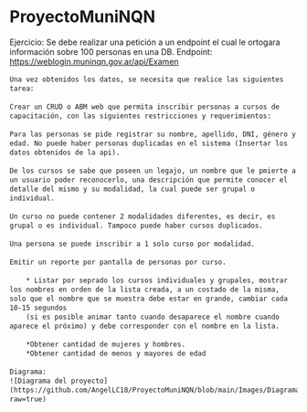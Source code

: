 # ProyectoMuniNQN
Ejercicio:
	Se debe realizar una petición a un endpoint el cual le ortogara información sobre 100 personas en una DB.
	Endpoint: https://weblogin.muninqn.gov.ar/api/Examen
	
	Una vez obtenidos los datos, se necesita que realice las siguientes tarea:
	
	Crear un CRUD o ABM web que permita inscribir personas a cursos de capacitación, con las siguientes restricciones y requerimientos:

	Para las personas se pide registrar su nombre, apellido, DNI, género y edad. No puede haber personas duplicadas en el sistema (Insertar los datos obtenidos de la api).

	De los cursos se sabe que poseen un legajo, un nombre que le pmierte a un usuario poder reconocerlo, una descripción que permite conocer el detalle del mismo y su modalidad, la cual puede ser grupal o individual.

	Un curso no puede contener 2 modalidades diferentes, es decir, es grupal o es individual. Tampoco puede haber cursos duplicados.

	Una persona se puede inscribir a 1 solo curso por modalidad.

	Emitir un reporte por pantalla de personas por curso.

		* Listar por seprado los cursos individuales y grupales, mostrar los nombres en orden de la lista creada, a un costado de la misma, solo que el nombre que se muestra debe estar en grande, cambiar cada 10-15 segundos
		(si es posible animar tanto cuando desaparece el nombre cuando aparece el próximo) y debe corresponder con el nombre en la lista.

		*Obtener cantidad de mujeres y hombres.
		*Obtener cantidad de menos y mayores de edad

	Diagrama:
	![Diagrama del proyecto](https://github.com/AngelLC18/ProyectoMuniNQN/blob/main/Images/DiagramaProyectoMuni.png?raw=true)
